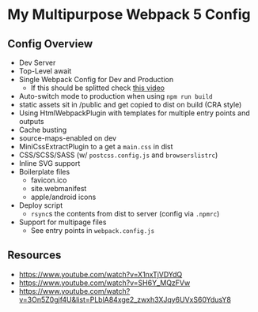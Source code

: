 # My Multipurpose Webpack 5 Config

## Config Overview

- Dev Server
- Top-Level await
- Single Webpack Config for Dev and Production
  - If this should be splitted check [this video](https://www.youtube.com/watch?v=VR5y93CNzeA&list=PLblA84xge2_zwxh3XJqy6UVxS60YdusY8&index=7)
- Auto-switch mode to production when using `npm run build`
- static assets sit in /public and get copied to dist on build (CRA style)
- Using HtmlWebpackPlugin with templates for multiple entry points and outputs
- Cache busting
- source-maps-enabled on dev
- MiniCssExtractPlugin to a get a `main.css` in dist
- CSS/SCSS/SASS (w/ `postcss.config.js` and `browserslistrc`)
- Inline SVG support
- Boilerplate files
  - favicon.ico
  - site.webmanifest
  - apple/android icons
- Deploy script
  - `rsync`s the contents from dist to server (config via `.npmrc`)
- Support for multipage files
  - See entry points in `webpack.config.js`

## Resources

- https://www.youtube.com/watch?v=X1nxTjVDYdQ
- https://www.youtube.com/watch?v=SH6Y_MQzFVw
- https://www.youtube.com/watch?v=3On5Z0gjf4U&list=PLblA84xge2_zwxh3XJqy6UVxS60YdusY8
